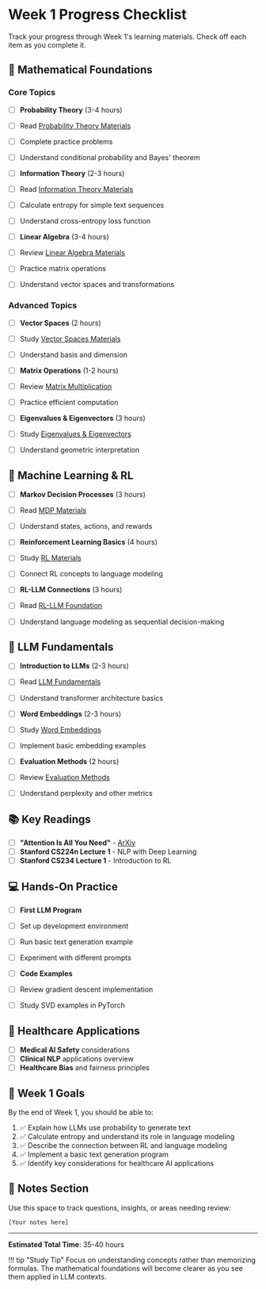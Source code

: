 # Week 1 Progress Checklist

Track your progress through Week 1's learning materials. Check off each item as you complete it.

## 📐 Mathematical Foundations

### Core Topics
- [ ] **Probability Theory** (3-4 hours)
 - [ ] Read [Probability Theory Materials](../../materials/math/probability-theory.md)
 - [ ] Complete practice problems
 - [ ] Understand conditional probability and Bayes' theorem

- [ ] **Information Theory** (2-3 hours)
 - [ ] Read [Information Theory Materials](../../materials/math/information-theory.md)
 - [ ] Calculate entropy for simple text sequences
 - [ ] Understand cross-entropy loss function

- [ ] **Linear Algebra** (3-4 hours)
 - [ ] Review [Linear Algebra Materials](../../materials/math/linear-algebra.md)
 - [ ] Practice matrix operations
 - [ ] Understand vector spaces and transformations

### Advanced Topics
- [ ] **Vector Spaces** (2 hours)
 - [ ] Study [Vector Spaces Materials](../../materials/math/vector-spaces.md)
 - [ ] Understand basis and dimension

- [ ] **Matrix Operations** (1-2 hours)
 - [ ] Review [Matrix Multiplication](../../materials/math/matrix-multiplication.md)
 - [ ] Practice efficient computation

- [ ] **Eigenvalues & Eigenvectors** (3 hours)
 - [ ] Study [Eigenvalues & Eigenvectors](../../materials/math/eigenvalues-eigenvectors.md)
 - [ ] Understand geometric interpretation

## 🤖 Machine Learning & RL

- [ ] **Markov Decision Processes** (3 hours)
 - [ ] Read [MDP Materials](../../materials/ml/mdp.md)
 - [ ] Understand states, actions, and rewards

- [ ] **Reinforcement Learning Basics** (4 hours)
 - [ ] Study [RL Materials](../../materials/ml/reinforcement-learning.md)
 - [ ] Connect RL concepts to language modeling

- [ ] **RL-LLM Connections** (3 hours)
 - [ ] Read [RL-LLM Foundation](../../materials/ml/rl-llm-foundation.md)
 - [ ] Understand language modeling as sequential decision-making

## 🧠 LLM Fundamentals

- [ ] **Introduction to LLMs** (2-3 hours)
 - [ ] Read [LLM Fundamentals](../../materials/llm/llm-fundamentals.md)
 - [ ] Understand transformer architecture basics

- [ ] **Word Embeddings** (2-3 hours)
 - [ ] Study [Word Embeddings](../../materials/llm/word-embeddings.md)
 - [ ] Implement basic embedding examples

- [ ] **Evaluation Methods** (2 hours)
 - [ ] Review [Evaluation Methods](../../materials/llm/evaluation.md)
 - [ ] Understand perplexity and other metrics

## 📚 Key Readings

- [ ] **"Attention Is All You Need"** - [ArXiv](https://arxiv.org/abs/1706.03762)
- [ ] **Stanford CS224n Lecture 1** - NLP with Deep Learning
- [ ] **Stanford CS234 Lecture 1** - Introduction to RL

## 💻 Hands-On Practice

- [ ] **First LLM Program**
 - [ ] Set up development environment
 - [ ] Run basic text generation example
 - [ ] Experiment with different prompts

- [ ] **Code Examples**
 - [ ] Review gradient descent implementation
 - [ ] Study SVD examples in PyTorch

## 🏥 Healthcare Applications

- [ ] **Medical AI Safety** considerations
- [ ] **Clinical NLP** applications overview
- [ ] **Healthcare Bias** and fairness principles

## 🎯 Week 1 Goals

By the end of Week 1, you should be able to:

1. ✅ Explain how LLMs use probability to generate text
2. ✅ Calculate entropy and understand its role in language modeling
3. ✅ Describe the connection between RL and language modeling
4. ✅ Implement a basic text generation program
5. ✅ Identify key considerations for healthcare AI applications

## 📝 Notes Section

Use this space to track questions, insights, or areas needing review:

```
[Your notes here]
```

---

**Estimated Total Time**: 35-40 hours

!!! tip "Study Tip"
 Focus on understanding concepts rather than memorizing formulas. The mathematical foundations will become clearer as you see them applied in LLM contexts.
